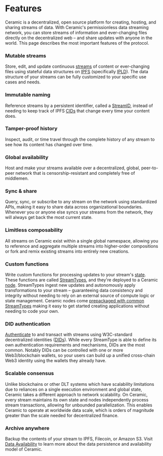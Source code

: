# Features

Ceramic is a decentralized, open source platform for creating, hosting, and sharing streams of data. With Ceramic's permissionless data streaming network, you can store streams of information and ever-changing files directly on the decentralized web – and share updates with anyone in the world. This page describes the most important features of the protocol.

### **Mutable streams**

Store, edit, and update continuous [streams](./glossary.md#streams) of content or ever-changing files using stateful data structures on [IPFS](./glossary.md#ipfs) (specifically [IPLD](./glossary.md#ipld)). The data structure of your streams can be fully customized to your specific use cases and needs.

### **Immutable naming**

Reference streams by a persistent identifier, called a [StreamID](./glossary.md#streamid), instead of needing to keep track of IPFS [CIDs](./glossary.md#cid) that change every time your content does.

### **Tamper-proof history**

Inspect, audit, or time travel through the complete history of any stream to see how its content has changed over time.

### **Global availability**

Host and make your streams available over a decentralized, global, peer-to-peer network that is censorship-resistant and completely free of middlemen.

### **Sync & share**

Query, sync, or subscribe to any stream on the network using standardized APIs, making it easy to share data across organizational boundaries. Whenever you or anyone else syncs your streams from the network, they will always get back the most current state.

### **Limitless composability**

All streams on Ceramic exist within a single global namespace, allowing you to reference and aggregate multiple streams into higher-order compositions or fork and remix existing streams into entirely new creations.

### **Custom functions**

Write custom functions for processing updates to your stream's [state](./glossary.md#state). These functions are called [StreamTypes](./glossary.md#streamtypes), and they're deployed to a Ceramic [node](./glossary.md#nodes). StreamTypes ingest new updates and autonomously apply transformations to your stream – guaranteeing data consistency and integrity without needing to rely on an external source of compute logic or state management. Ceramic nodes come [prepackaged with common StreamTypes](../streamtypes/overview.md) making it easy to get started creating applications without needing to code your own.

### **DID authentication**

[Authenticate](./glossary.md#authentication) to and transact with streams using W3C-standard decentralized identities ([DIDs](./glossary.md#dids)). While every StreamType is able to define its own authentication requirements and mechanisms, DIDs are the most common. Notably DIDs can be controlled with one or more Web3/blockchain wallets, so your users can build up a unified cross-chain Web3 identity using the wallets they already have.

### **Scalable consensus**

Unlike blockchains or other DLT systems which have scalability limitations due to reliances on a single execution environment and global state, Ceramic takes a different approach to network scalability. On Ceramic, every stream maintains its own state and nodes independently process stream transactions, allowing for unbounded parallelization. This enables Ceramic to operate at worldwide data scale, which is orders of magnitude greater than the scale needed for decentralized finance.

### **Archive anywhere**

Backup the contents of your stream to IPFS, Filecoin, or Amazon S3. Visit [Data Availability](./advanced/data-availability.md) to learn more about the data persistence and availability model of Ceramic.
